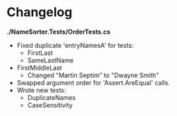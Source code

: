# Changelog

**./NameSorter.Tests/OrderTests.cs**
* Fixed duplicate 'entryNamesA' for tests:
	* FirstLast
	* SameLastName
* FirstMiddleLast
	* Changed "Martin Septim" to "Dwayne Smith"
* Swapped argument order for 'Assert.AreEqual' calls.
* Wrote new tests:
	* DuplicateNames
	* CaseSensitivity
